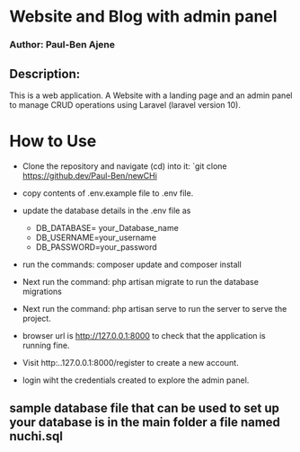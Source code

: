 # Website and Blog with admin panel

### Author: Paul-Ben Ajene

## Description:
This is a web application. A Website with a landing page and an admin panel to manage CRUD operations using Laravel (laravel version 10).

# How to Use
- Clone the repository and navigate (cd) into it: `git clone https://github.dev/Paul-Ben/newCHi

- copy contents of .env.example file to .env file.
- update the database details in the .env file as 
    - DB_DATABASE= your_Database_name 
    - DB_USERNAME=your_username 
    - DB_PASSWORD=your_password
- run the commands: composer update and composer install
- Next run the command: php artisan migrate  to run the database migrations 
- Next run the command: php artisan serve to run the server to serve the project.
- browser url is http://127.0.0.1:8000 to check that the application is running fine.
- Visit http:..127.0.0.1:8000/register to create a new account.
- login wiht the credentials created to explore the admin panel.

## sample database file that can be used to set up your database is in the main folder  a file named nuchi.sql

